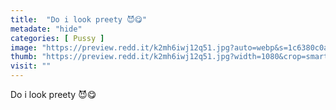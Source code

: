 ```yaml
---
title:  "Do i look preety 😈😋"
metadate: "hide"
categories: [ Pussy ]
image: "https://preview.redd.it/k2mh6iwj12q51.jpg?auto=webp&s=1c6380c0a048c8705d201173b4712121df348176"
thumb: "https://preview.redd.it/k2mh6iwj12q51.jpg?width=1080&crop=smart&auto=webp&s=8b8fa3be378e240ba464644775eed9b11847292d"
visit: ""
---
```

Do i look preety 😈😋
